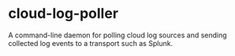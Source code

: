 cloud-log-poller
================

A command-line daemon for polling cloud log sources and sending collected log events to a transport such as Splunk.
